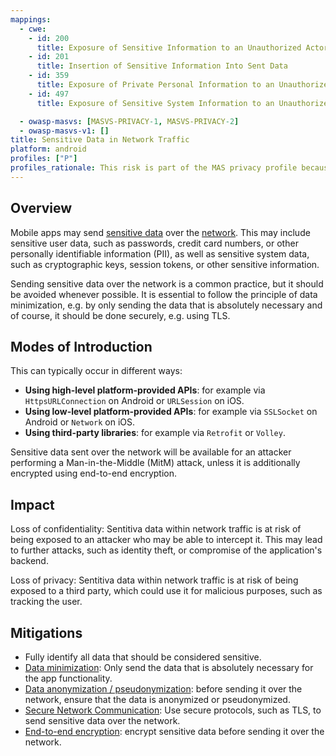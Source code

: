 ```yaml
---
mappings:
  - cwe:
    - id: 200
      title: Exposure of Sensitive Information to an Unauthorized Actor
    - id: 201
      title: Insertion of Sensitive Information Into Sent Data
    - id: 359
      title: Exposure of Private Personal Information to an Unauthorized Actor
    - id: 497
      title: Exposure of Sensitive System Information to an Unauthorized Control Sphere

  - owasp-masvs: [MASVS-PRIVACY-1, MASVS-PRIVACY-2]
  - owasp-masvs-v1: []
title: Sensitive Data in Network Traffic
platform: android
profiles: ["P"]
profiles_rationale: This risk is part of the MAS privacy profile because most of apps will insert sensitive data into network traffic, but, as long as the communication is properly encrypted this is not a security risk.
---
```


## Overview

Mobile apps may send [sensitive data](MASTG-THEORY-0023.md "Sensitive Data") over the [network](MASTG-THEORY-0035.md "Network Communication"). This may include sensitive user data, such as passwords, credit card numbers, or other personally identifiable information (PII), as well as sensitive system data, such as cryptographic keys, session tokens, or other sensitive information.

Sending sensitive data over the network is a common practice, but it should be avoided whenever possible. It is essential to follow the principle of data minimization, e.g. by only sending the data that is absolutely necessary and of course, it should be done securely, e.g. using TLS.

## Modes of Introduction

This can typically occur in different ways:

- **Using high-level platform-provided APIs**: for example via `HttpsURLConnection` on Android or `URLSession` on iOS.
- **Using low-level platform-provided APIs**: for example via `SSLSocket` on Android or `Network` on iOS.
- **Using third-party libraries**: for example via `Retrofit` or `Volley`.

Sensitive data sent over the network will be available for an attacker performing a Man-in-the-Middle (MitM) attack, unless it is additionally encrypted using end-to-end encryption.

## Impact

Loss of confidentiality: Sentitiva data within network traffic is at risk of being exposed to an attacker who may be able to intercept it. This may lead to further attacks, such as identity theft, or compromise of the application's backend.

Loss of privacy: Sentitiva data within network traffic is at risk of being exposed to a third party, which could use it for malicious purposes, such as tracking the user.

## Mitigations

- Fully identify all data that should be considered sensitive.
- [Data minimization](mitigations/MAS-MITIGATION-0003): Only send the data that is absolutely necessary for the app functionality.
- [Data anonymization / pseudonymization](mitigations/MAS-MITIGATION-0004): before sending it over the network, ensure that the data is anonymized or pseudonymized.
- [Secure Network Communication](mitigations/MAS-MITIGATION-0005): Use secure protocols, such as TLS, to send sensitive data over the network.
- [End-to-end encryption](mitigations/MAS-MITIGATION-0006): encrypt sensitive data before sending it over the network.
